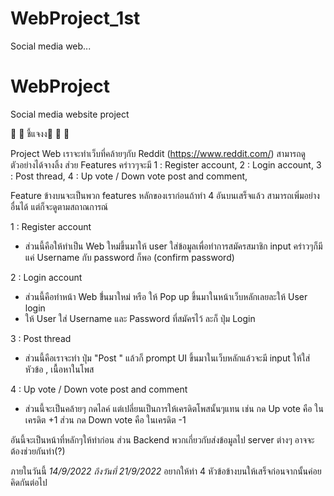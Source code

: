 # WebProject_1st
 Social media web...

# WebProject
Social media website project 

📢 📢 ชี้แจงง📢 📢 📢 

Project Web เราจะทำเว็บที่คล้ายๆกับ Reddit (https://www.reddit.com/) สามารถดูตัวอย่างได้จางลิ้ง ส่วย Features คร่าวๆจะมี
1 : Register account,
2 : Login account,
3 : Post thread,
4 : Up vote / Down vote post and comment,


Feature ข้างบนจะเป็นพวก features หลักของเราก่อนถ้าทำ 4 อันบนเสร็จแล้ว สามารถเพิ่มอย่างอื่นได้ แต่ก็จะดูตามสถาณการณ์

1 : Register account
- ส่วนนี้คือให้ทำเป็น Web ใหม่ขึ้นมาให้ user ใส่ข้อมูลเพื่อทำการสมัครสมาชิก input คร่าวๆก็มีแค่ Username กับ password ก็พอ (confirm password)

2 : Login account
- ส่วนนี้คือทำหน้า Web ขึ่้นมาใหม่ หรือ ให้ Pop up ขึ้นมาในหน้าเว็บหลักเลยละให้ User login
- ให้ User ใส่ Username และ Password ที่สมัครไว้ ละก็ ปุ่ม Login

3 : Post thread
- ส่วนนี้คือเราจะทำ ปุ่ม "Post "  แล้วก็ prompt UI ขึ้นมาในเว็บหลักแล้วจะมี input ให้ใส่ หัวข้อ ,  เนื้อหาในโพส

4 : Up vote / Down vote post and comment
- ส่วนนี้จะเป็นคล้ายๆ กดไลค์ แต่เปลี่ยนเป็นการให้เครดิตโพสนั้นๆแทน เช่น กด Up vote คือ ในเครดิต +1 ส่วน กด Down vote คือ ในเครดิต -1



อันนี้จะเป็นหน้าที่หลักๆให้ทำก่อน ส่วน Backend  พวกเกี่ยวกับส่งข้อมูลไป server ต่างๆ อาจจะต้องช่วยกันทำ(?)





ภายในวันนี้ *14/9/2022 ถึงวันที่ 21/9/2022* อยากให้ทำ 4 หัวข้อข้างบนให้เสร็จก่อนจากนั้นค่อยคิดกันต่อไป 

